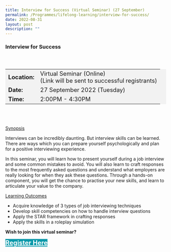 ```yaml
---
title: Interview for Success (Virtual Seminar) (27 September)
permalink: /Programmes/lifelong-learning/interview-for-success/
date: 2022-08-31
layout: post
description: ""
---
```

### Interview for Success ###

<div style="padding:25px 0 0 0">
	<table  style="font-size:130%; background-color:#f2f2f2">
		<tbody>
			<tr>
				 <td><b>Location:</b></td><td>Virtual Seminar (Online)<br>(Link will be sent to successful registrants)</td>
			</tr>
			<tr>
			 <td><b>Date:</b> </td><td>27 September 2022 (Tuesday)</td>
			</tr>
			<tr>
				<td> <b>Time:</b> </td><td>2:00PM - 4:30PM</td>
			</tr>
		</tbody>
	</table>
<div>

<div style="padding:35px 0 0 0">
	<p><u>Synopsis</u></p>
	<p>Interviews can be incredibly daunting. But interview skills can be learned. There are ways which you can prepare yourself psychologically and plan for a positive interviewing experience.

In this seminar, you will learn how to present yourself during a job interview and some common mistakes to avoid. You will also learn to craft responses to the most frequently asked questions and understand what employers are really looking for when they ask these questions. Through a hands-on component, you will get the chance to practise your new skills, and learn to articulate your value to the company.</p>
	<p><u>Learning Outcomes</u></p>
		<ul>
			<li>Acquire knowledge of 3 types of job interviewing techniques</li>
			<li>Develop skill competencies on how to handle interview questions</li>
			<li>Apply the STAR framework in crafting responses</li>
			<li>Apply the skills in a roleplay simulation</li>
	</ul>
</div>
<p><b>Wish to join this virtual seminar?</b></p>
<div>
	<a href="https://go.gov.sg/vs-250722" style="font-size:20px; width:35%; height:60px; background-color:#0899AA; color:white" class="bp-button"><b>Register Here</b></a>
</div>